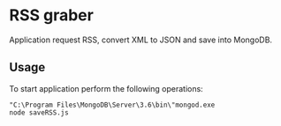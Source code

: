 # RSS graber

Application request RSS, convert XML to JSON and save into MongoDB.

## Usage

To start application perform the following operations:

```
"C:\Program Files\MongoDB\Server\3.6\bin\"mongod.exe
node saveRSS.js 
```

